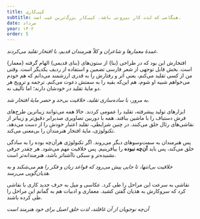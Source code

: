 ```yaml
---
title: کپی‌کاری
subtitle: هنگامی که لذت کار بیرونی باشد، کپی‌کار بزرگ‌ترین عیب است.
date: مرداد
year: ۱۴۰۲
order: 5
---
```


*عمدهٔ معمارها و شاعران و کلاً هنرمندان قدیم، با افتخار تقلید می‌کردند.*

{معمار} افتخارش این بود که در طراحی {بنا} از ستون‌های {بنای قدیمی} الهام گرفته است. بخش قابل توجهی از شعر فارسی تضمین و استفاده از ردیف یکدیگر است. وقتی من از کسی تقلید می‌کنم، یعنی اثر و رفتارش را به قدری ارزشمند می‌دانم که هم خودم می‌خواهم شبیه او شوم، هم این‌که بقیه را به سمتش دعوت می‌کنم. ترجمه و ترویج هر دو مایهٔ تقلید در خودشان دارند؛ اما تألیف نه.

*به مرور، با ساده‌سازی تقلید، خلاقیت بی‌حد و حصر مایهٔ افتخار شد.*

ابزارهای تولید پیشرفته، تقلید را عمومی کردند. حالا همه می‌توانند زیباترین طرح‌های فرش دستباف را با ماشین ببافند. همه با دوربین تصاویری صدبرابر دقیق‌تر و زیباتر از نقاشی‌های رئال خلق می‌کنند. در چنین شرایطی، تقلید اعتبار خودش را از دست می‌دهد. تکنولوژی، مایهٔ افتخار هنرمندان را بی‌معنی می‌کند.

پس هنرمندان به سمت‌وسوهای دیگر می‌روند. اگر تکنولوژی هرآن‌چه بوده را به سادگی خلق می‌کند، پس باید **آن‌چه نبوده** را بیافرینیم. پس خلاقیت مهم می‌شود. هر چقدر حرفی نشنیده‌تر و سبکی ناآشناتر باشد، هنرمندانه‌تر است. 

*خلاقیت بی‌انتها، تا جایی پیش می‌رود که قواعد زبان و فکر را هم می‌شکند و به هذیان‌گویی می‌رسد.*

نقاشی به سرعت این مراحل را طی کرد. عکاسی و میل به حرف جدید کاری با نقاشی کرد که سروکارش به هذیان گفتن کشید. معماری و ادبیات هم به گمانم این مراحل را طی کرده باشند. 

*آن‌چه نوجویان از آن غافلند، لذت خلق اصیل برای خود هنرمند است*